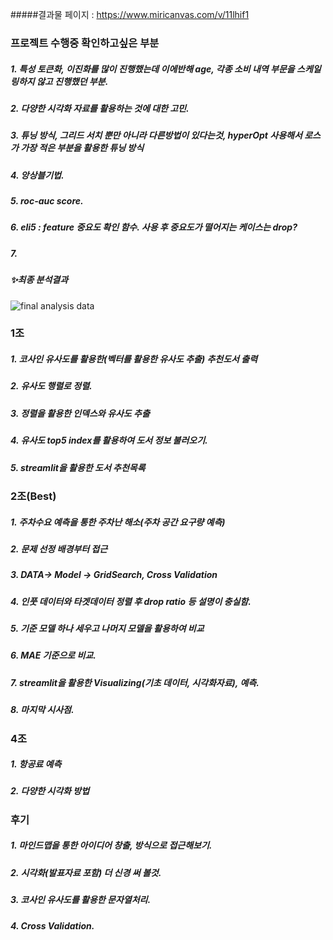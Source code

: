 #####결과물 페이지 : https://www.miricanvas.com/v/11lhif1
### 프로젝트 수행중 확인하고싶은 부분
##### 1. 특성 토큰화, 이진화를 많이 진행했는데 이에반해 age, 각종 소비 내역 부문을 스케일링하지 않고 진행했던 부분.
##### 2. 다양한 시각화 자료를 활용하는 것에 대한 고민.
##### 3. 튜닝 방식, 그리드 서치 뿐만 아니라 다른방법이 있다는것, hyperOpt 사용해서 로스가 가장 적은 부분을 활용한 튜닝 방식
##### 4. 앙상블기법.
##### 5. roc-auc score.
##### 6. eli5 : feature 중요도 확인 함수. 사용 후 중요도가 떨어지는 케이스는 drop?
##### 7. 

##### ✨최종 분석결과
![final analysis data](https://user-images.githubusercontent.com/65529461/204447108-f8587ec2-2be7-4ec5-8772-a39e049b0446.png)


### 1조
##### 1. 코사인 유사도를 활용한(벡터를 활용한 유사도 추출) 추천도서 출력
##### 2. 유사도 행렬로 정렬.
##### 3. 정렬을 활용한 인덱스와 유사도 추출
##### 4. 유사도 top5 index를 활용하여 도서 정보 불러오기.
##### 5. streamlit을 활용한 도서 추천목록


### 2조(Best)
##### 1. 주차수요 예측을 통한 주차난 해소(주차 공간 요구량 예측)
##### 2. 문제 선정 배경부터 접근
##### 3. DATA-> Model -> GridSearch, Cross Validation
##### 4. 인풋 데이터와 타겟데이터 정렬 후 drop ratio 등 설명이 충실함.
##### 5. 기준 모델 하나 세우고 나머지 모델을 활용하여 비교
##### 6. MAE 기준으로 비교.
##### 7. streamlit을 활용한 Visualizing(기초 데이터, 시각화자료), 예측.
##### 8. 마지막 시사점.


### 4조
##### 1. 항공료 예측
##### 2. 다양한 시각화 방법


### 후기
##### 1. 마인드맵을 통한 아이디어 창출, 방식으로 접근해보기.
##### 2. 시각화(발표자료 포함) 더 신경 써 볼것.
##### 3. 코사인 유사도를 활용한 문자열처리.
##### 4. Cross Validation.
